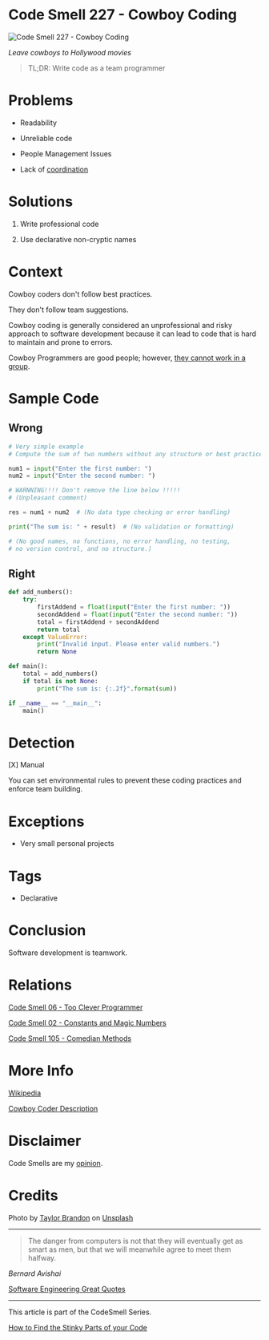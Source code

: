 # Code Smell 227 - Cowboy Coding
            
![Code Smell 227 - Cowboy Coding](Code%20Smell%20227%20-%20Cowboy%20Coding.jpg)

*Leave cowboys to Hollywood movies*

> TL;DR: Write code as a team programmer

# Problems

- Readability

- Unreliable code

- People Management Issues

- Lack of [coordination](https://en.wikipedia.org/wiki/Cowboy_coding)

# Solutions

1. Write professional code

2. Use declarative non-cryptic names

# Context

Cowboy coders don't follow best practices. 

They don't follow team suggestions.

Cowboy coding is generally considered an unprofessional and risky approach to software development because it can lead to code that is hard to maintain and prone to errors. 

Cowboy Programmers are good people; however, [they cannot work in a group](https://www.linkedin.com/pulse/software-development-cowboy-coding-hakan-atba%C5%9F/).

# Sample Code

## Wrong

[Gist Url]: # (https://gist.github.com/mcsee/b600a57bd4f4b095b919cbc6a2e65323)

```python
# Very simple example 
# Compute the sum of two numbers without any structure or best practices.

num1 = input("Enter the first number: ")
num2 = input("Enter the second number: ")

# WARNNING!!!! Don't remove the line below !!!!!
# (Unpleasant comment)

res = num1 + num2  # (No data type checking or error handling)

print("The sum is: " + result)  # (No validation or formatting)

# (No good names, no functions, no error handling, no testing, 
# no version control, and no structure.)
```

## Right

[Gist Url]: # (https://gist.github.com/mcsee/5fc81635624c7e7ed7f0de537094ad6d)

```python
def add_numbers():
    try:
        firstAddend = float(input("Enter the first number: "))
        secondAddend = float(input("Enter the second number: "))
        total = firstAddend + secondAddend
        return total
    except ValueError:
        print("Invalid input. Please enter valid numbers.")
        return None

def main():
    total = add_numbers()
    if total is not None:
        print("The sum is: {:.2f}".format(sum))

if __name__ == "__main__":
    main()
```

# Detection

[X] Manual

You can set environmental rules to prevent these coding practices and enforce team building.

# Exceptions

- Very small personal projects

# Tags

- Declarative

# Conclusion

Software development is teamwork. 

# Relations

[Code Smell 06 - Too Clever Programmer](https://github.com/mcsee/Software-Design-Articles/tree/main/Articles/Code%20Smells/Code%20Smell%2006%20-%20Too%20Clever%20Programmer/readme.md)

[Code Smell 02 - Constants and Magic Numbers](https://github.com/mcsee/Software-Design-Articles/tree/main/Articles/Code%20Smells/Code%20Smell%2002%20-%20Constants%20and%20Magic%20Numbers/readme.md)

[Code Smell 105 - Comedian Methods](https://github.com/mcsee/Software-Design-Articles/tree/main/Articles/Code%20Smells/Code%20Smell%20105%20-%20Comedian%20Methods/readme.md)

# More Info

[Wikipedia](https://en.wikipedia.org/wiki/Cowboy_coding)

[Cowboy Coder Description](https://www.linkedin.com/pulse/software-development-cowboy-coding-hakan-atba%C5%9F/)

# Disclaimer

Code Smells are my [opinion](https://github.com/mcsee/Software-Design-Articles/tree/main/Articles/Blogging/I%20Wrote%20More%20than%2090%20Articles%20on%202021%20Here%20is%20What%20I%20Learned/readme.md).

# Credits

Photo by [Taylor Brandon](https://unsplash.com/@house_42) on [Unsplash](https://unsplash.com/photos/3HmP1kOdACU)
  
* * *

> The danger from computers is not that they will eventually get as smart as men, but that we will meanwhile agree to meet them halfway.

_Bernard Avishai_
 
[Software Engineering Great Quotes](https://github.com/mcsee/Software-Design-Articles/tree/main/Articles/Quotes/Software%20Engineering%20Great%20Quotes/readme.md)

* * *

This article is part of the CodeSmell Series.

[How to Find the Stinky Parts of your Code](https://github.com/mcsee/Software-Design-Articles/tree/main/Articles/Code%20Smells/How%20to%20Find%20the%20Stinky%20parts%20of%20your%20Code/readme.md)
